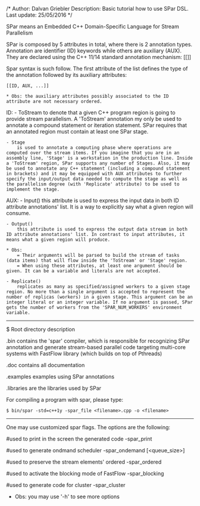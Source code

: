 /*
	Author: Dalvan Griebler
	Description: Basic tutorial how to use SPar DSL.
	Last update: 25/05/2016
*/


SPar means an Embedded C++ Domain-Specific Language for Stream Parallelism

SPar is composed by 5 attributes in total, where there is 2 annotation types. Annotation are identifier (ID) keywords while others are auxiliary (AUX). They are declared using the C++ 11/14 standard annotation mechanism:
	[[<attr-list>]]

Spar syntax is such follow. The first attribute of the list defines the type of the annotation followed by its auxiliary attributes:

	[[ID, AUX, ...]]

	* Obs: the auxiliary attributes possibly associated to the ID attribute are not necessary ordered.

ID:
	- ToStream
		to denote that a given C++ program region is going to provide stream parallelism. A 'ToStream' annotation my only be used to annotate a compound statement or iteration statement. SPar requires that an annotated region must contain at least one SPar stage.

	- Stage
		is used to annotate a computing phase where operations are computed over the stream items. If you imagine that you are in an assembly line, 'Stage' is a workstation in the production line. Inside a 'ToStream' region, SPar supports any number of Stages. Also, it may be used to annotate any C++ statement (including a compound statement in brackets) and it may be equipped with AUX attributes to further specify the input/output data needed to compute the stage as well as the parallelism degree (with 'Replicate' attribute) to be used to implement the stage.

AUX:
	- Input()
		this attribute is used to express the input data in both ID attribute annotations' list. It is a way to explicitly say what a given region will consume. 

	- Output() 
		this attribute is used to express the output data stream in both ID attribute annotations' list. In contrast to input attributes, it means what a given region will produce.

	* Obs:
		= Their arguments will be parsed to build the stream of tasks (data items) that will flow inside the 'ToStream' or 'Stage' region.
		= When using these attributes, at least one argument should be given. It can be a variable and literals are not accepted.
	
	- Replicate()
		replicates as many as specified/assigned workers to a given stage region. No more than a single argument is accepted to represent the number of replicas (workers) in a given stage. This argument can be an integer literal or an integer variable. If no argument is passed, SPar gets the number of workers from the 'SPAR_NUM_WORKERS' environment variable.

__________________________________________________________________________________________

$ Root directory description

.bin 
	contains the 'spar' compiler, which is responsible for recognizing SPar annotation and generate stream-based parallel code targeting multi-core systems with FastFlow library (which builds on top of Pthreads)

.doc
	contains all documentation

.examples
	examples using SPar annotations

.libraries
	are the libraries used by SPar

For compiling a program with spar, please type:

	$ bin/spar -std=c++1y -spar_file <filename>.cpp -o <filename> 


_______________________________________________________________________

One may use customized spar flags. The options are the following:


#used to print in the screen the generated code
	-spar_print

#used to generate ondmand scheduler
	-spar_ondemand [<queue_size>]

#used to preserve the stream elements' ordered
	-spar_ordered

#used to activate the blocking mode of FastFlow
	-spar_blocking

#used to generate code for cluster
	-spar_cluster


* Obs: you may use '-h' to see more options







